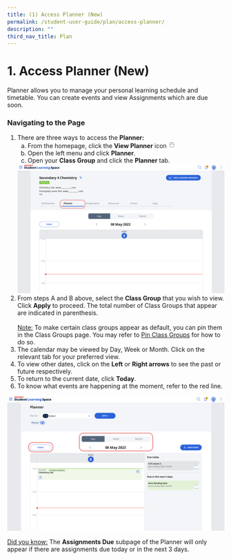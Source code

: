 ```yaml
---
title: (1) Access Planner (New)
permalink: /student-user-guide/plan/access-planner/
description: ""
third_nav_title: Plan
---
```

<h1>1. Access Planner (New)</h1>
  <p>Planner allows you to manage your personal learning schedule and timetable. You can create events and view Assignments which are due soon.</p>
  <h3>Navigating to the Page</h3>
  <ol>
    <li>There are three ways to access the <strong>Planner:</strong>
      <ol style="list-style-type: lower-alpha;">
        <li>From the homepage, click the <strong>View Planner</strong> icon <img style="width:1rem; display: inline;" src="/images/Icons/CalendarOpen.svg"></li>
        <li>Open the left menu and click <strong>Planner</strong>.</li>
        <li>Open your <strong>Class Group</strong> and click the <strong>Planner</strong> tab.</li>
      </ol>
    </li>
<img src="/images/1Student/P-ClassGroupPlanner.png">
	
<li>From steps A and B above, select the <strong>Class Group</strong> that you wish to view. Click <strong>Apply</strong> to proceed. The total number of Class Groups that appear are indicated in parenthesis.<br><br><u>Note:</u> To make certain class groups appear as default, you can pin them in the Class Groups page. You may refer to <a href="https://www.notion.so/60046a9563b64c429ca5b09452cfbd78">Pin Class Groups</a> for how to do so.</li>
    <li>The calendar may be viewed by Day, Week or Month. Click on the relevant tab for your preferred view.</li>
    <li>To view other dates, click on the <strong>Left</strong> or <strong>Right arrows</strong> to see the past or future respectively.</li>
    <li>To return to the current date, click <strong>Today</strong>.</li>
    <li>To know what events are happening at the moment, refer to the red line.</li>
  </ol>
<img src="/images/1Student/P-Calendar.png">	
  <p><u>Did you know:</u> The <strong>Assignments Due</strong> subpage of the Planner will only appear if there are assignments due today or in the next 3 days.</p>
